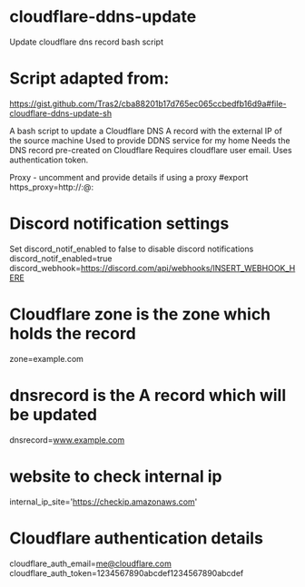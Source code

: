 # cloudflare-ddns-update
Update cloudflare dns record bash script

# Script adapted from:
https://gist.github.com/Tras2/cba88201b17d765ec065ccbedfb16d9a#file-cloudflare-ddns-update-sh

A bash script to update a Cloudflare DNS A record with the external IP of the source machine
Used to provide DDNS service for my home
Needs the DNS record pre-created on Cloudflare
Requires cloudflare user email.
Uses authentication token.


Proxy - uncomment and provide details if using a proxy
#export https_proxy=http://<proxyuser>:<proxypassword>@<proxyip>:<proxyport>

# Discord notification settings
Set discord_notif_enabled to false to disable discord notifications
discord_notif_enabled=true
discord_webhook=https://discord.com/api/webhooks/INSERT_WEBHOOK_HERE

# Cloudflare zone is the zone which holds the record
zone=example.com

# dnsrecord is the A record which will be updated
dnsrecord=www.example.com

# website to check internal ip
internal_ip_site='https://checkip.amazonaws.com'

# Cloudflare authentication details
cloudflare_auth_email=me@cloudflare.com
cloudflare_auth_token=1234567890abcdef1234567890abcdef
